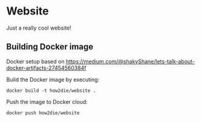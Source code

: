 # Website

Just a really cool website!

## Building Docker image

Docker setup based on https://medium.com/@shakyShane/lets-talk-about-docker-artifacts-27454560384f

Build the Docker image by executing:

`docker build -t how2die/website .`

Push the image to Docker cloud:

`docker push how2die/website`
